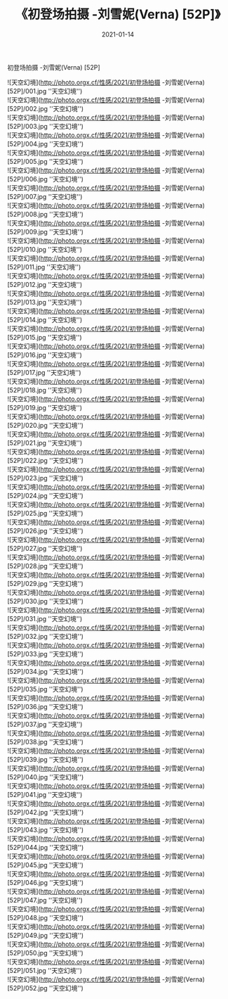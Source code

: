 ﻿---
layout: post
title:  《初登场拍摄 -刘雪妮(Verna) [52P]》
date:   2021-01-14
img: http://photo.orgx.cf/性感/2021/初登场拍摄 -刘雪妮(Verna) [52P]/000.jpg
categories: [美女, 性感, 泳衣]
---

初登场拍摄 -刘雪妮(Verna) [52P]



![天空幻境](http://photo.orgx.cf/性感/2021/初登场拍摄 -刘雪妮(Verna) [52P]/001.jpg ''天空幻境'') <br>
![天空幻境](http://photo.orgx.cf/性感/2021/初登场拍摄 -刘雪妮(Verna) [52P]/002.jpg ''天空幻境'') <br>
![天空幻境](http://photo.orgx.cf/性感/2021/初登场拍摄 -刘雪妮(Verna) [52P]/003.jpg ''天空幻境'') <br>
![天空幻境](http://photo.orgx.cf/性感/2021/初登场拍摄 -刘雪妮(Verna) [52P]/004.jpg ''天空幻境'') <br>
![天空幻境](http://photo.orgx.cf/性感/2021/初登场拍摄 -刘雪妮(Verna) [52P]/005.jpg ''天空幻境'') <br>
![天空幻境](http://photo.orgx.cf/性感/2021/初登场拍摄 -刘雪妮(Verna) [52P]/006.jpg ''天空幻境'') <br>
![天空幻境](http://photo.orgx.cf/性感/2021/初登场拍摄 -刘雪妮(Verna) [52P]/007.jpg ''天空幻境'') <br>
![天空幻境](http://photo.orgx.cf/性感/2021/初登场拍摄 -刘雪妮(Verna) [52P]/008.jpg ''天空幻境'') <br>
![天空幻境](http://photo.orgx.cf/性感/2021/初登场拍摄 -刘雪妮(Verna) [52P]/009.jpg ''天空幻境'') <br>
![天空幻境](http://photo.orgx.cf/性感/2021/初登场拍摄 -刘雪妮(Verna) [52P]/010.jpg ''天空幻境'') <br>
![天空幻境](http://photo.orgx.cf/性感/2021/初登场拍摄 -刘雪妮(Verna) [52P]/011.jpg ''天空幻境'') <br>
![天空幻境](http://photo.orgx.cf/性感/2021/初登场拍摄 -刘雪妮(Verna) [52P]/012.jpg ''天空幻境'') <br>
![天空幻境](http://photo.orgx.cf/性感/2021/初登场拍摄 -刘雪妮(Verna) [52P]/013.jpg ''天空幻境'') <br>
![天空幻境](http://photo.orgx.cf/性感/2021/初登场拍摄 -刘雪妮(Verna) [52P]/014.jpg ''天空幻境'') <br>
![天空幻境](http://photo.orgx.cf/性感/2021/初登场拍摄 -刘雪妮(Verna) [52P]/015.jpg ''天空幻境'') <br>
![天空幻境](http://photo.orgx.cf/性感/2021/初登场拍摄 -刘雪妮(Verna) [52P]/016.jpg ''天空幻境'') <br>
![天空幻境](http://photo.orgx.cf/性感/2021/初登场拍摄 -刘雪妮(Verna) [52P]/017.jpg ''天空幻境'') <br>
![天空幻境](http://photo.orgx.cf/性感/2021/初登场拍摄 -刘雪妮(Verna) [52P]/018.jpg ''天空幻境'') <br>
![天空幻境](http://photo.orgx.cf/性感/2021/初登场拍摄 -刘雪妮(Verna) [52P]/019.jpg ''天空幻境'') <br>
![天空幻境](http://photo.orgx.cf/性感/2021/初登场拍摄 -刘雪妮(Verna) [52P]/020.jpg ''天空幻境'') <br>
![天空幻境](http://photo.orgx.cf/性感/2021/初登场拍摄 -刘雪妮(Verna) [52P]/021.jpg ''天空幻境'') <br>
![天空幻境](http://photo.orgx.cf/性感/2021/初登场拍摄 -刘雪妮(Verna) [52P]/022.jpg ''天空幻境'') <br>
![天空幻境](http://photo.orgx.cf/性感/2021/初登场拍摄 -刘雪妮(Verna) [52P]/023.jpg ''天空幻境'') <br>
![天空幻境](http://photo.orgx.cf/性感/2021/初登场拍摄 -刘雪妮(Verna) [52P]/024.jpg ''天空幻境'') <br>
![天空幻境](http://photo.orgx.cf/性感/2021/初登场拍摄 -刘雪妮(Verna) [52P]/025.jpg ''天空幻境'') <br>
![天空幻境](http://photo.orgx.cf/性感/2021/初登场拍摄 -刘雪妮(Verna) [52P]/026.jpg ''天空幻境'') <br>
![天空幻境](http://photo.orgx.cf/性感/2021/初登场拍摄 -刘雪妮(Verna) [52P]/027.jpg ''天空幻境'') <br>
![天空幻境](http://photo.orgx.cf/性感/2021/初登场拍摄 -刘雪妮(Verna) [52P]/028.jpg ''天空幻境'') <br>
![天空幻境](http://photo.orgx.cf/性感/2021/初登场拍摄 -刘雪妮(Verna) [52P]/029.jpg ''天空幻境'') <br>
![天空幻境](http://photo.orgx.cf/性感/2021/初登场拍摄 -刘雪妮(Verna) [52P]/030.jpg ''天空幻境'') <br>
![天空幻境](http://photo.orgx.cf/性感/2021/初登场拍摄 -刘雪妮(Verna) [52P]/031.jpg ''天空幻境'') <br>
![天空幻境](http://photo.orgx.cf/性感/2021/初登场拍摄 -刘雪妮(Verna) [52P]/032.jpg ''天空幻境'') <br>
![天空幻境](http://photo.orgx.cf/性感/2021/初登场拍摄 -刘雪妮(Verna) [52P]/033.jpg ''天空幻境'') <br>
![天空幻境](http://photo.orgx.cf/性感/2021/初登场拍摄 -刘雪妮(Verna) [52P]/034.jpg ''天空幻境'') <br>
![天空幻境](http://photo.orgx.cf/性感/2021/初登场拍摄 -刘雪妮(Verna) [52P]/035.jpg ''天空幻境'') <br>
![天空幻境](http://photo.orgx.cf/性感/2021/初登场拍摄 -刘雪妮(Verna) [52P]/036.jpg ''天空幻境'') <br>
![天空幻境](http://photo.orgx.cf/性感/2021/初登场拍摄 -刘雪妮(Verna) [52P]/037.jpg ''天空幻境'') <br>
![天空幻境](http://photo.orgx.cf/性感/2021/初登场拍摄 -刘雪妮(Verna) [52P]/038.jpg ''天空幻境'') <br>
![天空幻境](http://photo.orgx.cf/性感/2021/初登场拍摄 -刘雪妮(Verna) [52P]/039.jpg ''天空幻境'') <br>
![天空幻境](http://photo.orgx.cf/性感/2021/初登场拍摄 -刘雪妮(Verna) [52P]/040.jpg ''天空幻境'') <br>
![天空幻境](http://photo.orgx.cf/性感/2021/初登场拍摄 -刘雪妮(Verna) [52P]/041.jpg ''天空幻境'') <br>
![天空幻境](http://photo.orgx.cf/性感/2021/初登场拍摄 -刘雪妮(Verna) [52P]/042.jpg ''天空幻境'') <br>
![天空幻境](http://photo.orgx.cf/性感/2021/初登场拍摄 -刘雪妮(Verna) [52P]/043.jpg ''天空幻境'') <br>
![天空幻境](http://photo.orgx.cf/性感/2021/初登场拍摄 -刘雪妮(Verna) [52P]/044.jpg ''天空幻境'') <br>
![天空幻境](http://photo.orgx.cf/性感/2021/初登场拍摄 -刘雪妮(Verna) [52P]/045.jpg ''天空幻境'') <br>
![天空幻境](http://photo.orgx.cf/性感/2021/初登场拍摄 -刘雪妮(Verna) [52P]/046.jpg ''天空幻境'') <br>
![天空幻境](http://photo.orgx.cf/性感/2021/初登场拍摄 -刘雪妮(Verna) [52P]/047.jpg ''天空幻境'') <br>
![天空幻境](http://photo.orgx.cf/性感/2021/初登场拍摄 -刘雪妮(Verna) [52P]/048.jpg ''天空幻境'') <br>
![天空幻境](http://photo.orgx.cf/性感/2021/初登场拍摄 -刘雪妮(Verna) [52P]/049.jpg ''天空幻境'') <br>
![天空幻境](http://photo.orgx.cf/性感/2021/初登场拍摄 -刘雪妮(Verna) [52P]/050.jpg ''天空幻境'') <br>
![天空幻境](http://photo.orgx.cf/性感/2021/初登场拍摄 -刘雪妮(Verna) [52P]/051.jpg ''天空幻境'') <br>
![天空幻境](http://photo.orgx.cf/性感/2021/初登场拍摄 -刘雪妮(Verna) [52P]/052.jpg ''天空幻境'') <br>